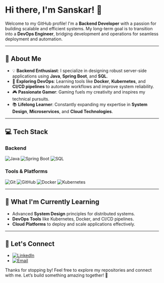 # Hi there, I'm Sanskar! 👋

Welcome to my GitHub profile! I'm a **Backend Developer** with a passion for building scalable and efficient systems. My long-term goal is to transition into a **DevOps Engineer**, bridging development and operations for seamless deployment and automation.

---

## 🚀 About Me
- 💡 **Backend Enthusiast**: I specialize in designing robust server-side applications using **Java**, **Spring Boot**, and **SQL**.
- 🔧 **Exploring DevOps**: Learning tools like **Docker**, **Kubernetes**, and **CI/CD pipelines** to automate workflows and improve system reliability.
- 🎮 **Passionate Gamer**: Gaming fuels my creativity and inspires my technical pursuits.
- 📚 **Lifelong Learner**: Constantly expanding my expertise in **System Design**, **Microservices**, and **Cloud Technologies**.

---

## 💻 Tech Stack
### **Backend**
![Java](https://img.shields.io/badge/-Java-007396?logo=java&logoColor=white&style=flat-square)
![Spring Boot](https://img.shields.io/badge/-Spring%20Boot-6DB33F?logo=spring-boot&logoColor=white&style=flat-square)
![SQL](https://img.shields.io/badge/-SQL-4479A1?logo=postgresql&logoColor=white&style=flat-square)

### **Tools & Platforms**
![Git](https://img.shields.io/badge/-Git-F05032?logo=git&logoColor=white&style=flat-square)
![GitHub](https://img.shields.io/badge/-GitHub-181717?logo=github&logoColor=white&style=flat-square)
![Docker](https://img.shields.io/badge/-Docker-2496ED?logo=docker&logoColor=white&style=flat-square)
![Kubernetes](https://img.shields.io/badge/-Kubernetes-326CE5?logo=kubernetes&logoColor=white&style=flat-square)

---

## 🌱 What I'm Currently Learning
- Advanced **System Design** principles for distributed systems.
- **DevOps Tools** like Kubernetes, Docker, and CI/CD pipelines.
- **Cloud Platforms** to deploy and scale applications effectively.

---

## 🔗 Let's Connect
- [![LinkedIn](https://img.shields.io/badge/-LinkedIn-0A66C2?logo=linkedin&logoColor=white&style=flat-square)](https://www.linkedin.com/in/sanskar-sonwal-80025b164/)
- [![Email](https://img.shields.io/badge/-Email-D14836?logo=gmail&logoColor=white&style=flat-square)](mailto:sanskar.sonwal6@gmail.com)

Thanks for stopping by! Feel free to explore my repositories and connect with me. Let’s build something amazing together! 🚀

